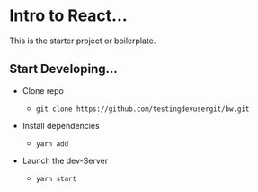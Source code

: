 # Intro to React...

This is the starter project or boilerplate.

## Start Developing...

* Clone repo
  - `git clone https://github.com/testingdevusergit/bw.git`

* Install dependencies
  - `yarn add`

* Launch the dev-Server
  - `yarn start`

